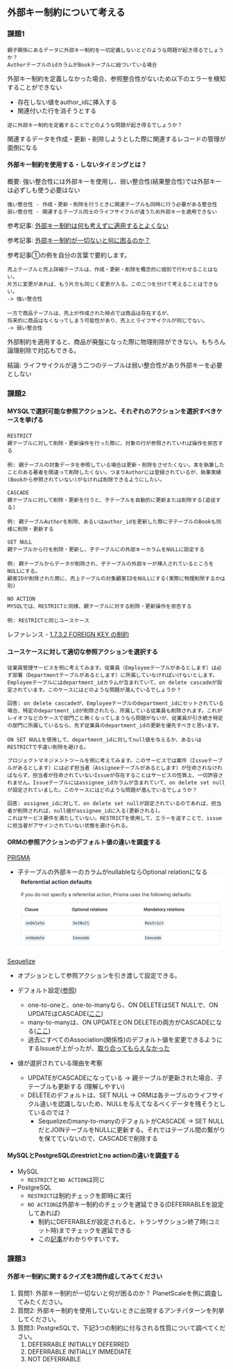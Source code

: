 ## 外部キー制約について考える

### 課題1

```
親子関係にあるデータに外部キー制約を一切定義しないとどのような問題が起き得るでしょうか？
AuthorテーブルのidカラムがBookテーブルに紐づいている場合
```
外部キー制約を定義しなかった場合、参照整合性がないため以下のエラーを検知することができない
- 存在しない値をauthor_idに挿入する
- 関連付いた行を消そうとする

```
逆に外部キー制約を定義することでどのような問題が起き得るでしょうか？
```
関連するデータを作成・更新・削除しようとした際に関連するレコードの管理が面倒になる

#### 外部キー制約を使用する・しないタイミングとは？
概要: 強い整合性には外部キーを使用し、弱い整合性(結果整合性)では外部キーは必ずしも使う必要はない

```
強い整合性 - 作成・更新・削除を行うときに関連テーブルも同時に行う必要がある整合性
弱い整合性 - 関連するテーブル同士のライフサイクルが違うため外部キーを適用できない
```

参考記事: [外部キー制約は何も考えずに適用するとよくない](https://blog.j5ik2o.me/entry/2020/06/16/105311)

参考記事: [外部キー制約が一切ないと何に困るのか？](https://zenn.dev/praha/articles/2667cbb1ab7233?redirected=1)

参考記事①の例を自分の言葉で要約します。
```
売上テーブルと売上詳細テーブルは、作成・更新・削除を概念的に個別で行わせることはない。
片方に変更があれば、もう片方も同じく変更が入る。この二つを分けて考えることはできない。
-> 強い整合性

一方で商品テーブルは、売上が作成された時点では商品は存在するが、
将来的に商品はなくなってしまう可能性があり、売上とライフサイクルが同じでない。
-> 弱い整合性
```
外部制約を適用すると、商品が廃盤になった際に物理削除ができない。もちろん論理削除で対応もできる。

結論: ライフサイクルが違う二つのテーブルは弱い整合性があり外部キーを必要としない

### 課題2

#### MYSQLで選択可能な参照アクションと、それぞれのアクションを選択すべきケースを挙げる

```
RESTRICT
親テーブルに対して削除・更新操作を行った際に、対象の行が参照されていれば操作を拒否する

例: 親テーブルの対象データを参照している場合は更新・削除をさせたくない。本を執筆したことのある著者を間違って削除したくない。つまりAuthorには登録されているが、執筆実績(Bookから参照されていない)がなければ削除できるようにしたい。
```

```
CASCADE
親テーブルに対して削除・更新を行うと、子テーブルを自動的に更新または削除する(追従する)

例: 親テーブルAuthorを削除、あるいはauthor_idを更新した際に子テーブルのBookも同様に削除・更新する
```

```
SET NULL
親テーブルから行を削除・更新し、子テーブルにの外部キーカラムをNULLに設定する

例: 親テーブルからデータが削除され、子テーブルの外部キーが挿入されているところをNULLにする。
顧客IDが削除された際に、売上テーブルの対象顧客IDをNULLにする(実際に物理削除するかは別)
```
  
```
NO ACTION
MYSQLでは、RESTRICTと同様、親テーブルに対する削除・更新操作を拒否する

例: RESTRICTと同じユースケース
```
レファレンス - [1.7.3.2 FOREIGN KEY の制約](https://dev.mysql.com/doc/refman/8.0/ja/constraint-foreign-key.html)

#### ユースケースに対して適切な参照アクションを選択する

```
従業員管理サービスを例に考えてみます。従業員（Employeeテーブルがあるとします）は必ず部署（Departmentテーブルがあるとします）に所属していなければいけないとします。Employeeテーブルにはdepartment_idカラムが含まれていて、on delete cascadeが設定されています。このケースにはどのような問題が潜んでいるでしょうか？
```

```
回答: on delete cascadeが、Employeeテーブルのdepartment_idにセットされている場合、特定のdepartment_idが削除されたら、所属している従業員も削除されます。これがレイオフなどのケースで部門ごと無くなってしまうなら問題がないが、従業員が引き続き特定の部門に所属しているなら、先ず従業員のdepartment_idの更新を優先すべきと思います。

ON SET NULLを使用して、department_idに対してnull値を与えるか、あるいはRESTRICTで手違い削除を避ける。
```

```
プロジェクトマネジメントツールを例に考えてみます。このサービスでは案件（Issueテーブルがあるとします）には必ず担当者（Assigneeテーブルがあるとします）が任命されなければならず、担当者が任命されていないIssueが存在することはサービスの性質上、一切許容されません。Issueテーブルにはassignee_idカラムが含まれていて、on delete set nullが設定されていました。このケースにはどのような問題が潜んでいるでしょうか？
```

```
回答: assignee_idに対して、on delete set nullが設定されているのであれば、担当者が削除されれば、null値がassignee_idに入る(更新される)。
これはサービス要件を満たしていない。RESTRICTを使用して、エラーを返すことで、issueに担当者がアサインされていない状態を避けられる。
```

#### ORMの参照アクションのデフォルト値の違いを調査する

[PRISMA](https://www.prisma.io/docs/concepts/components/prisma-schema/relations/referential-actions)
- 子テーブルの外部キーのカラムがnullableならOptional relationになる
![My Image](./prisma_default_referential_action_table.png)

[Sequelize](https://sequelize.org/docs/v6/core-concepts/assocs/)
- オプションとして参照アクションを引き渡して設定できる。
- デフォルト設定([参照](https://github.com/sequelize/sequelize/blob/f1f2ba048f1f51a0affb4f6ce41335da08acd3b3/packages/core/src/associations/base.ts#L17))
  - one-to-oneと、one-to-manyなら、ON DELETEはSET NULLで、ON UPDATEはCASCADE([ここ](https://sequelize.org/docs/v6/core-concepts/assocs/#ondelete-and-onupdate))
  - many-to-manyは、ON UPDATEとON DELETEの両方がCASCADEになる([ここ](https://sequelize.org/docs/v6/core-concepts/assocs/#options-2))
  - 過去にすべてのAssociation(関係性)のデフォルト値を変更できるようにするIssueが上がったが、[取り合ってもらえなかった](https://github.com/sequelize/sequelize/issues/10824)

- 値が選択されている理由を考察

  - UPDATEがCASCADEになっている -> 親テーブルが更新された場合、子テーブルも更新する (理解しやすい)
  - DELETEのデフォルトは、SET NULL -> ORMは各テーブルのライフサイクル違いを認識しないため、NULLを与えてなるべくデータを残そうとしているのでは？
    - Sequelizeのmany-to-manyのデフォルトがCASCADE ->  SET NULLだとJOINテーブルをNULLに更新する。それではテーブル間の繋がりを保てていないので、CASCADEで削除する

#### MySQLとPostgreSQLのrestrictとno actionの違いを調査する

- MySQL
  - `RESTRICT`と`NO ACTION`は同じ
- PostgreSQL
  - `RESTRICT`は制約チェックを即時に実行
  - `NO ACTION`は外部キー制約のチェックを遅延できる(DEFERRABLEを設定してあれば)
    - 制約にDEFERABLEが設定されると、トランザクション終了時(コミット時)までチェックを遅延できる
    - この[記事](httpss://plaza.rakuten.co.jp/gontata/diary/200806100000/)がわかりやすいです。

### 課題3

#### 外部キー制約に関するクイズを3問作成してみてください

1. 質問1: 外部キー制約が一切ないと何が困るのか？ PlanetScaleを例に調査してみたください。
2. 質問2: 外部キー制約を使用していないときに出現するアンチパターンを列挙してください。
3. 質問3: PostgreSQLで、下記3つの制約に付与される性質について調べてください。
   1. DEFERRABLE INITIALLY DEFERRED
   2. DEFERRABLE INITIALLY IMMEDIATE
   3. NOT DEFERRABLE